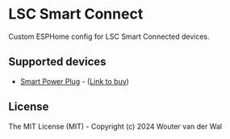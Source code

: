 # LSC Smart Connect

Custom ESPHome config for LSC Smart Connected devices.

## Supported devices

- [Smart Power Plug](./power-plug/README.md) - ([Link to buy](https://www.action.com/nl-nl/p/3202087/lsc-smart-connect-slimme-stekker/))

## License

The MIT License (MIT) - Copyright (c) 2024 Wouter van der Wal
